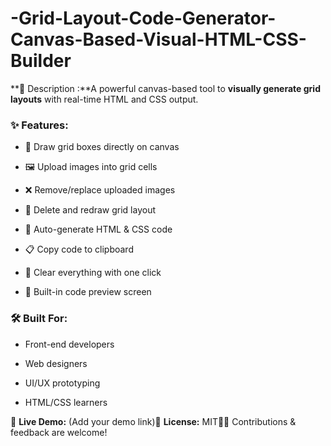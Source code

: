 # -Grid-Layout-Code-Generator-Canvas-Based-Visual-HTML-CSS-Builder
**📄 Description :**A powerful canvas-based tool to **visually generate grid layouts** with real-time HTML and CSS output.

### ✨ Features:

*   📐 Draw grid boxes directly on canvas
    
*   🖼 Upload images into grid cells
    
*   ❌ Remove/replace uploaded images
    
*   🔄 Delete and redraw grid layout
    
*   📄 Auto-generate HTML & CSS code
    
*   📋 Copy code to clipboard
    
*   🧹 Clear everything with one click
    
*   🎨 Built-in code preview screen
    

### 🛠 Built For:

*   Front-end developers
    
*   Web designers
    
*   UI/UX prototyping
    
*   HTML/CSS learners
    

🔗 **Live Demo:** (Add your demo link)📂 **License:** MIT👨‍💻 Contributions & feedback are welcome!
